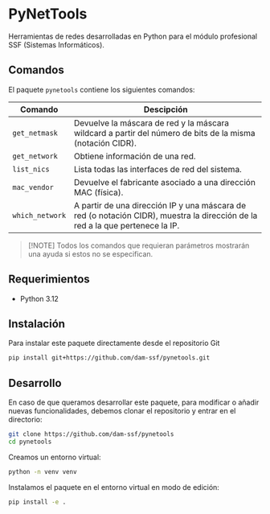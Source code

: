 # PyNetTools

Herramientas de redes desarrolladas en Python para el módulo profesional SSF (Sistemas Informáticos).

## Comandos

El paquete `pynetools` contiene los siguientes comandos:

| Comando         | Descipción                                                                                                                    |
| --------------- | ----------------------------------------------------------------------------------------------------------------------------- |
| `get_netmask`   | Devuelve la máscara de red y la máscara wildcard a partir del número de bits de la misma (notación CIDR).                     |
| `get_network`   | Obtiene información de una red.                                                                                               |
| `list_nics`     | Lista todas las interfaces de red del sistema.                                                                                |
| `mac_vendor`    | Devuelve el fabricante asociado a una dirección MAC (física).                                                                 |
| `which_network` | A partir de una dirección IP y una máscara de red (o notación CIDR), muestra la dirección de la red a la que pertenece la IP. |

> [!NOTE] Todos los comandos que requieran parámetros mostrarán una ayuda si estos no se especifican.

## Requerimientos

- Python 3.12

## Instalación

Para instalar este paquete directamente desde el repositorio Git

```bash
pip install git+https://github.com/dam-ssf/pynetools.git
```

## Desarrollo

En caso de que queramos desarrollar este paquete, para modificar o añadir nuevas funcionalidades, debemos clonar el repositorio y entrar en el directorio:

```bash
git clone https://github.com/dam-ssf/pynetools
cd pynetools
```

Creamos un entorno virtual:

```bash
python -n venv venv
```

Instalamos el paquete en el entorno virtual en modo de edición:

```bash
pip install -e .
```


